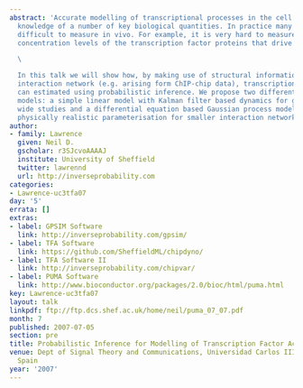 ```yaml
---
abstract: 'Accurate modelling of transcriptional processes in the cell requires the
  knowledge of a number of key biological quantities. In practice many of them are
  difficult to measure in vivo. For example, it is very hard to measure the active
  concentration levels of the transcription factor proteins that drive the process.\

  \

  In this talk we will show how, by making use of structural information about the
  interaction network (e.g. arising form ChIP-chip data), transcription factor activities
  can estimated using probabilistic inference. We propose two different probabilistic
  models: a simple linear model with Kalman filter based dynamics for genome/transcriptome
  wide studies and a differential equation based Gaussian process model with a more
  physically realistic parameterisation for smaller interaction networks.'
author:
- family: Lawrence
  given: Neil D.
  gscholar: r3SJcvoAAAAJ
  institute: University of Sheffield
  twitter: lawrennd
  url: http://inverseprobability.com
categories:
- Lawrence-uc3tfa07
day: '5'
errata: []
extras:
- label: GPSIM Software
  link: http://inverseprobability.com/gpsim/
- label: TFA Software
  link: https://github.com/SheffieldML/chipdyno/
- label: TFA Software II
  link: http://inverseprobability.com/chipvar/
- label: PUMA Software
  link: http://www.bioconductor.org/packages/2.0/bioc/html/puma.html
key: Lawrence-uc3tfa07
layout: talk
linkpdf: ftp://ftp.dcs.shef.ac.uk/home/neil/puma_07_07.pdf
month: 7
published: 2007-07-05
section: pre
title: Probabilistic Inference for Modelling of Transcription Factor Activity
venue: Dept of Signal Theory and Communications, Universidad Carlos III de Madrid,
  Spain
year: '2007'
---
```

